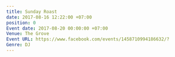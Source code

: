 ```yaml
---
title: Sunday Roast
date: 2017-08-16 12:22:00 +07:00
position: 0
Event date: 2017-08-20 00:00:00 +07:00
Venue: The Grove
Event URL: https://www.facebook.com/events/1458710994186632/?
Genre: DJ
---
```


